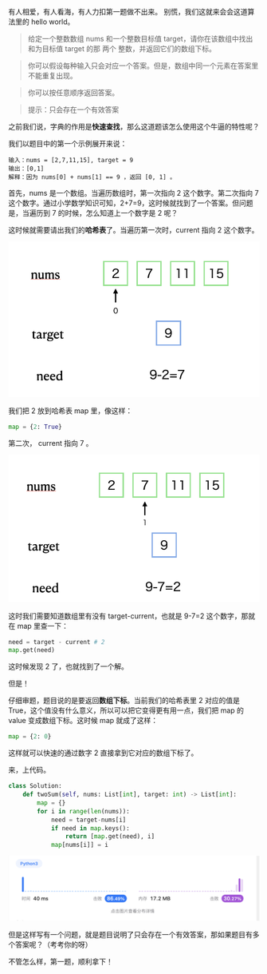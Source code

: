 有人相爱，有人看海，有人力扣第一题做不出来。
别慌，我们这就来会会这道算法里的 hello world。

> 给定一个整数数组 nums 和一个整数目标值 target，请你在该数组中找出 和为目标值 target 的那 两个 整数，并返回它们的数组下标。

> 你可以假设每种输入只会对应一个答案。但是，数组中同一个元素在答案里不能重复出现。

> 你可以按任意顺序返回答案。

> 提示：只会存在一个有效答案

之前我们说，字典的作用是**快速查找**，那么这道题该怎么使用这个牛逼的特性呢？

我们以题目中的第一个示例展开来说：

```
输入：nums = [2,7,11,15], target = 9
输出：[0,1]
解释：因为 nums[0] + nums[1] == 9 ，返回 [0, 1] 。
```

首先，nums 是一个数组。当遍历数组时，第一次指向 2 这个数字。第二次指向 7 这个数字。通过小学数学知识可知，2+7=9，这时候就找到了一个答案。但问题是，当遍历到 7 的时候，怎么知道上一个数字是 2 呢？

这时候就需要请出我们的**哈希表**了。当遍历第一次时，current 指向 2 这个数字。

![first](https://github.com/Lzzzzzzy/goodbye-algorithm/blob/main/1.%E5%93%88%E5%B8%8C%E8%A1%A8/img-folder/1-1.png)

我们把 2 放到哈希表 map 里，像这样：

```python
map = {2: True}
```

第二次， current 指向 7 。

![second](https://github.com/Lzzzzzzy/goodbye-algorithm/blob/main/1.%E5%93%88%E5%B8%8C%E8%A1%A8/img-folder/1-2.png)

这时我们需要知道数组里有没有 target-current，也就是 9-7=2 这个数字，那就在 map 里查一下：

```python
need = target - current # 2
map.get(need)
```

这时候发现 2 了，也就找到了一个解。

但是！

仔细审题，题目说的是要返回**数组下标**。当前我们的哈希表里 2 对应的值是 True，这个值没有什么意义，所以可以把它变得更有用一点，我们把 map 的 value 变成数组下标。这时候 map 就成了这样：

```python
map = {2: 0}
```

这样就可以快速的通过数字 2 直接拿到它对应的数组下标了。

来，上代码。

```python
class Solution:
    def twoSum(self, nums: List[int], target: int) -> List[int]:
        map = {}
        for i in range(len(nums)):
            need = target-nums[i]
            if need in map.keys():
                return [map.get(need), i]
            map[nums[i]] = i
```

![success](https://github.com/Lzzzzzzy/goodbye-algorithm/blob/main/1.%E5%93%88%E5%B8%8C%E8%A1%A8/img-folder/1-3.png)

但是这样写有一个问题，就是题目说明了只会存在一个有效答案，那如果题目有多个答案呢？（考考你的呀）

不管怎么样，第一题，顺利拿下！
